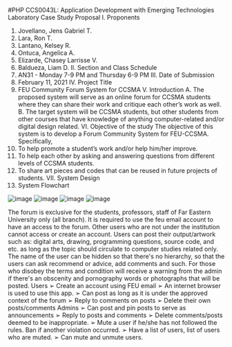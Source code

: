 #PHP
CCS0043L: Application Development with Emerging Technologies Laboratory
Case Study Proposal
I. Proponents
1. Jovellano, Jens Gabriel T.
2. Lara, Ron T.
3. Lantano, Kelsey R.
4. Ontuca, Angelica A.
5. Elizarde, Chasey Larrisse V.
6. Baldueza, Liam D.
II. Section and Class Schedule
1. AN31 - Monday 7-9 PM and Thursday 6-9 PM
III. Date of Submission
1. February 11, 2021
IV. Project Title
1. FEU Community Forum System for CCSMA
V. Introduction
A. The proposed system will serve as an online forum for CCSMA students where they can share their work
and critique each other’s work as well.
B. The target system will be CCSMA students, but other students from other courses that have knowledge of
anything computer-related and/or digital design related.
VI. Objective of the study
The objective of this system is to develop a Forum Community System for FEU-CCSMA.
Specifically,
1. To help promote a student’s work and/or help him/her improve.
2. To help each other by asking and answering questions from different levels of CCSMA students.
3. To share art pieces and codes that can be reused in future projects of students.
VII. System Design
1. System Flowchart


![image](https://user-images.githubusercontent.com/80024693/109927562-5df87200-7cff-11eb-8f11-21f9b84e9e95.png)
![image](https://user-images.githubusercontent.com/80024693/109927668-854f3f00-7cff-11eb-8c6d-8e4a0d607d77.png)
![image](https://user-images.githubusercontent.com/80024693/109927697-9009d400-7cff-11eb-9774-779f83ecd86e.png)
![image](https://user-images.githubusercontent.com/80024693/109927730-9ac46900-7cff-11eb-9b11-9ab31511d2f6.png)




The forum is exclusive for the students, professors, staff of Far Eastern University only (all branch). It is required to use
the feu email account to have an access to the forum. Other users who are not under the institution cannot access or
create an account. Users can post their output/artwork such as: digital arts, drawing, programming questions, source
code, and etc. as long as the topic should circulate to computer studies related only. The name of the user can be hidden
so that there's no hierarchy, so that the users can ask recommend or advice, add comments and such. For those who
disobey the terms and condition will receive a warning from the admin if there's an obscenity and pornography words or
photographs that will be posted.
Users
➢ Create an account using FEU email
➢ An internet browser is used to use this app.
➢ Can post as long as it is under the approved context of the forum
➢ Reply to comments on posts
➢ Delete their own posts/comments
Admins
➢ Can post and pin posts to serve as announcements
➢ Reply to posts and comments
➢ Delete comments/posts deemed to be inappropriate.
➢ Mute a user if he/she has not followed the rules. Ban if another violation occurred.
➢ Have a list of users, list of users who are muted.
➢ Can mute and unmute users.




